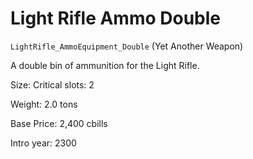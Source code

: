 # Light Rifle Ammo Double

`LightRifle_AmmoEquipment_Double` (Yet Another Weapon)

A double bin of ammunition for the Light Rifle.

Size: Critical slots: 2

Weight: 2.0 tons

Base Price: 2,400 cbills

Intro year: 2300

